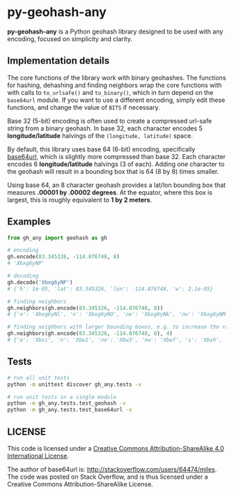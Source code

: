 # py-geohash-any
**py-geohash-any** is a Python geohash library designed to be used with any encoding, focused on simplicity and clarity.

## Implementation details
The core functions of the library work with binary geohashes. The functions for hashing, dehashing and finding neighbors wrap the core functions with with calls to `to_urlsafe()` and `to_binary()`, which in turn depend on the `base64url` module. If you want to use a different encoding, simply edit these functions, and change the value of `BITS` if necessary.

Base 32 (5-bit) encoding is often used to create a compressed url-safe string from a binary geohash. In base 32, each character encodes 5 **longitude/latitude** halvings of the `(longitude, latitude)` space.

By default, this library uses base 64 (6-bit) encoding, specifically [base64url](https://tools.ietf.org/html/rfc4648#section-5), which is slightly more compressed than base 32. Each character encodes 6 **longitude/latitude** halvings (3 of each). Adding one character to the geohash will result in a bounding box that is 64 (8 by 8) times smaller.

Using base 64, an 8 character geohash provides a lat/lon bounding box that measures **.00001 by .00002 degrees**. At the equator, where this box is largest, this is roughly equivalent to **1 by 2 meters**.


## Examples
```py
from gh_any import geohash as gh

# encoding
gh.encode(83.345326, -114.876748, 8)
# 'Xbxg6yNP'

# decoding
gh.decode('Xbxg6yNP')
# {'h': 1e-05, 'lat': 83.345326, 'lon': -114.876748, 'w': 2.1e-05}

# finding neighbors
gh.neighbors(gh.encode(83.345326, -114.876748, 8))
# {'e': 'Xbxg6yNl', 'n': 'Xbxg6yNO', 'ne': 'Xbxg6yNk', 'nw': 'Xbxg6yNM', 's': 'Xbxg6yNa', 'se': 'Xbxg6yNw', 'sw': 'Xbxg6yNY', 'w': 'Xbxg6yNN'}

# finding neighbors with larger bounding boxes, e.g. to increase the range of a proximity search
gh.neighbors(gh.encode(83.345326, -114.876748, 8), 4)
# {'e': 'Xbxi', 'n': 'Xbw1', 'ne': 'Xbw3', 'nw': 'Xbwf', 's': 'Xbxh', 'se': 'Xbxj', 'sw': 'XbxL', 'w': 'XbxK'}
```

## Tests
```sh
# run all unit tests
python -m unittest discover gh_any.tests -v

# run unit tests in a single module
python -m gh_any.tests.test_geohash -v
python -m gh_any.tests.test_base64url -v
```


## LICENSE
This code is licensed under a [Creative Commons Attribution-ShareAlike 4.0 International License](http://creativecommons.org/licenses/by-sa/4.0/).

The author of base64url is: <http://stackoverflow.com/users/64474/miles>. The code was posted on Stack Overflow, and is thus licensed under a Creative Commons Attribution-ShareAlike License.
